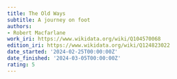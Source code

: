 ```yaml
---
title: The Old Ways
subtitle: A journey on foot
authors:
- Robert Macfarlane
work_iri: https://www.wikidata.org/wiki/Q104570068
edition_iri: https://www.wikidata.org/wiki/Q124823022
date_started: '2024-02-25T00:00:00Z'
date_finished: '2024-03-05T00:00:00Z'
rating: 5
---
```


